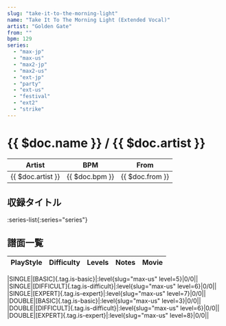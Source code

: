 ```yaml
---
slug: "take-it-to-the-morning-light"
name: "Take It To The Morning Light (Extended Vocal)"
artist: "Golden Gate"
from: ""
bpm: 129
series:
  - "max-jp"
  - "max-us"
  - "max2-jp"
  - "max2-us"
  - "ext-jp"
  - "party"
  - "ext-us"
  - "festival"
  - "ext2"
  - "strike"
---
```


# {{ $doc.name }} / {{ $doc.artist }}

|Artist|BPM|From|
|------|---|----|
|{{ $doc.artist }}|{{ $doc.bpm }}|{{ $doc.from }}|

## 収録タイトル

:series-list{:series="series"}

## 譜面一覧

|PlayStyle|Difficulty|Levels|Notes|Movie|
|---------|----------|------|-----|-----|
<!-- max-us -->
|SINGLE|[BASIC]{.tag.is-basic}|:level{slug="max-us" level=5}|0/0||
|SINGLE|[DIFFICULT]{.tag.is-difficult}|:level{slug="max-us" level=6}|0/0||
|SINGLE|[EXPERT]{.tag.is-expert}|:level{slug="max-us" level=7}|0/0||
|DOUBLE|[BASIC]{.tag.is-basic}|:level{slug="max-us" level=3}|0/0||
|DOUBLE|[DIFFICULT]{.tag.is-difficult}|:level{slug="max-us" level=6}|0/0||
|DOUBLE|[EXPERT]{.tag.is-expert}|:level{slug="max-us" level=8}|0/0||
